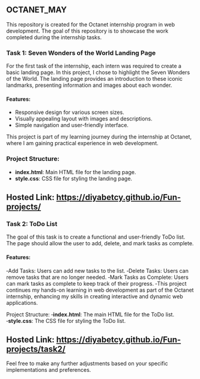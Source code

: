 ## OCTANET_MAY

This repository is created for the Octanet internship program in web development. The goal of this repository is to showcase the work completed during the internship tasks.

### Task 1: Seven Wonders of the World Landing Page

For the first task of the internship, each intern was required to create a basic landing page. In this project, I chose to highlight the Seven Wonders of the World. The landing page provides an introduction to these iconic landmarks, presenting information and images about each wonder.

#### Features:
- Responsive design for various screen sizes.
- Visually appealing layout with images and descriptions.
- Simple navigation and user-friendly interface.

This project is part of my learning journey during the internship at Octanet, where I am gaining practical experience in web development.

### Project Structure:
- **index.html**: Main HTML file for the landing page.
- **style.css**: CSS file for styling the landing page.
## Hosted Link: https://diyabetcy.github.io/Fun-projects/
  
### Task 2: ToDo List
The goal of this task is to create a functional and user-friendly ToDo list. The page should allow the user to add, delete, and mark tasks as complete.

#### Features:
 ‐Add Tasks: Users can add new tasks to the list.
 ‐Delete Tasks: Users can remove tasks that are no longer needed.
 ‐Mark Tasks as Complete: Users can mark tasks as complete to keep track of their progress.
 ‐This project continues my hands-on learning in web development as part of the Octanet internship, enhancing my skills in creating interactive and dynamic web applications.

Project Structure:
 ‐**index.html**: The main HTML file for the ToDo list.
 ‐**style.css**: The CSS file for styling the ToDo list.
## Hosted Link: https://diyabetcy.github.io/Fun-projects/task2/

Feel free to make any further adjustments based on your specific implementations and preferences.
